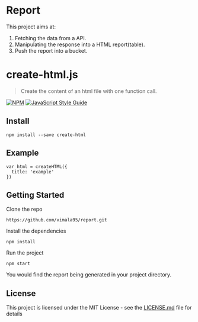 # Report 
This project aims at:
1. Fetching the data from a API.
1. Manipulating the response into a HTML report(table).
1. Push the report into a bucket.
 
# create-html.js

> Create the content of an html file with one function call.

[![NPM](https://img.shields.io/npm/v/create-html.svg)](https://www.npmjs.com/package/create-html) [![JavaScript Style Guide](https://img.shields.io/badge/code_style-standard-brightgreen.svg)](https://standardjs.com)

## Install

```
npm install --save create-html
```

## Example

```
var html = createHTML({
  title: 'example'
})
```

## Getting Started
Clone the repo
```
https://github.com/vimala95/report.git
```

Install the dependencies
```
npm install
```

Run the project 
```
npm start
```

You would find the report being generated in your project directory.

## License

This project is licensed under the MIT License - see the [LICENSE.md](LICENSE.md) file for details
